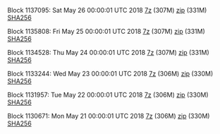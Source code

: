 Block 1137095: Sat May 26 00:00:01 UTC 2018 [7z](https://transfer.sh/6v7mo/bootstrap.dat.20180526.7z) (307M) [zip](https://transfer.sh/u7uts/bootstrap.dat.20180526.zip) (331M) [SHA256](https://transfer.sh/Tl2uW/sha256.txt)

Block 1135808: Fri May 25 00:00:01 UTC 2018 [7z](https://transfer.sh/xMdjj/bootstrap.dat.20180525.7z) (307M) [zip](https://transfer.sh/xSr0v/bootstrap.dat.20180525.zip) (331M) [SHA256](https://transfer.sh/wwDvP/sha256.txt)

Block 1134528: Thu May 24 00:00:01 UTC 2018 [7z](https://transfer.sh/iXrhd/bootstrap.dat.20180524.7z) (307M) [zip](https://transfer.sh/G2O5G/bootstrap.dat.20180524.zip) (331M) [SHA256](https://transfer.sh/Zigov/sha256.txt)

Block 1133244: Wed May 23 00:00:01 UTC 2018 [7z](https://transfer.sh/xUsk7/bootstrap.dat.20180523.7z) (306M) [zip](https://transfer.sh/DAFho/bootstrap.dat.20180523.zip) (330M) [SHA256](https://transfer.sh/12DTq7/sha256.txt)

Block 1131957: Tue May 22 00:00:01 UTC 2018 [7z](https://transfer.sh/GGa2n/bootstrap.dat.20180522.7z) (306M) [zip](https://transfer.sh/aNNmH/bootstrap.dat.20180522.zip) (330M) [SHA256](https://transfer.sh/tVTys/sha256.txt)

Block 1130671: Mon May 21 00:00:01 UTC 2018 [7z]() (306M) [zip](https://transfer.sh/KOGx3/bootstrap.dat.20180521.zip) (330M) [SHA256](https://transfer.sh/VpOf9/sha256.txt)
